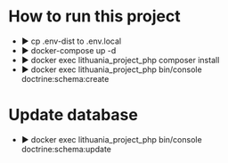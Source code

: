# How to run this project
 - ▶ cp .env-dist to .env.local
 - ▶ docker-compose up -d
 - ▶ docker exec lithuania_project_php composer install
 - ▶ docker exec lithuania_project_php bin/console doctrine:schema:create
 
# Update database 
 - ▶ docker exec lithuania_project_php bin/console doctrine:schema:update



